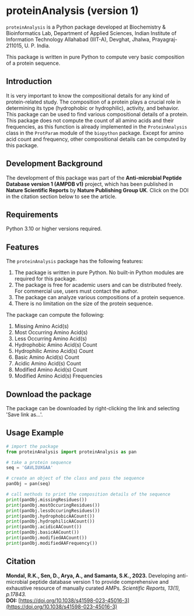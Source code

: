 # proteinAnalysis (version 1)
`proteinAnalysis` is a Python package developed at Biochemistry & Bioinformatics Lab, Department of Applied Sciences, Indian Institute of Information Technology Allahabad (IIIT-A), Devghat, Jhalwa, Prayagraj-211015, U. P. India.

This package is written in pure Python to compute very basic composition of a protein sequence.

## Introduction
It is very important to know the compositional details for any kind of protein-related study. The composition of a protein plays a crucial role in determining its type (hydrophobic or hydrophilic), activity, and behavior. This package can be used to find various compositional details of a protein. This package does not compute the count of all amino acids and their frequencies, as this function is already implemented in the `ProteinAnalysis` class in the `ProtParam` module of the `biopython` package. Except for amino acid count and frequency, other compositional details can be computed by this package.

## Development Background
The development of this package was part of the **Anti-microbial Peptide Database version 1 (AMPDB v1)** project, which has been published in **Nature Scientific Reports** by **Nature Publishing Group UK**. Click on the DOI in the citation section below to see the article.

## Requirements
Python 3.10 or higher versions required.

## Features
The `proteinAnalysis` package has the following features:

1. The package is written in pure Python. No built-in Python modules are required for this package.
2. The package is free for academic users and can be distributed freely. For commercial use, users must contact the author.
3. The package can analyze various compositions of a protein sequence.
4. There is no limitation on the size of the protein sequence.

The package can compute the following:

1. Missing Amino Acid(s)
2. Most Occurring Amino Acid(s)
3. Less Occurring Amino Acid(s)
4. Hydrophobic Amino Acid(s) Count
5. Hydrophilic Amino Acid(s) Count
6. Basic Amino Acid(s) Count
7. Acidic Amino Acid(s) Count
8. Modified Amino Acid(s) Count
9. Modified Amino Acid(s) Frequencies

## Download the package
The package can be downloaded by right-clicking the link and selecting 'Save link as...'.

## Usage Example
```python
# import the package
from proteinAnalysis import proteinAnalysis as pan

# take a protein sequence
seq = 'GAVLIUXGAA'

# create an object of the class and pass the sequence
panObj = pan(seq)

# call methods to print the composition details of the sequence
print(panObj.missingResidues())
print(panObj.mostOccuringResidues())
print(panObj.lessOccuringResidues())
print(panObj.hydrophobicAACount())
print(panObj.hydrophilicAACount())
print(panObj.acidicAACount())
print(panObj.basicAACount())
print(panObj.modifiedAACount())
print(panObj.modifiedAAFrequency())
```

## Citation
**Mondal, R.K., Sen, D., Arya, A., and Samanta, S.K., 2023.** Developing anti-microbial peptide database version 1 to provide comprehensive and exhaustive resource of manually curated AMPs. *Scientific Reports, 13(1), p.17843.*  
**DOI:** [https://doi.org/10.1038/s41598-023-45016-3](https://doi.org/10.1038/s41598-023-45016-3)
